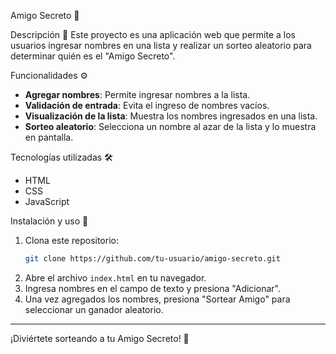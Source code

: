  Amigo Secreto 🎁

Descripción 📜
Este proyecto es una aplicación web que permite a los usuarios ingresar nombres en una lista y realizar un sorteo aleatorio para determinar quién es el "Amigo Secreto".

Funcionalidades ⚙️
- **Agregar nombres**: Permite ingresar nombres a la lista.
- **Validación de entrada**: Evita el ingreso de nombres vacíos.
- **Visualización de la lista**: Muestra los nombres ingresados en una lista.
- **Sorteo aleatorio**: Selecciona un nombre al azar de la lista y lo muestra en pantalla.

 Tecnologías utilizadas 🛠️
- HTML
- CSS
- JavaScript 

 Instalación y uso 🚀
1. Clona este repositorio:
   ```sh
   git clone https://github.com/tu-usuario/amigo-secreto.git
   ```
2. Abre el archivo `index.html` en tu navegador.
3. Ingresa nombres en el campo de texto y presiona "Adicionar".
4. Una vez agregados los nombres, presiona "Sortear Amigo" para seleccionar un ganador aleatorio.



---
¡Diviértete sorteando a tu Amigo Secreto! 🎉

